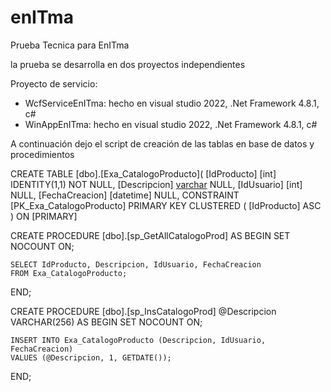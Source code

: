 # enITma
Prueba Tecnica para EnITma

la prueba se desarrolla en dos proyectos independientes

Proyecto de servicio: 
  - WcfServiceEnITma: hecho en visual studio 2022, .Net Framework 4.8.1, c#
  - WinAppEnITma: hecho en visual studio 2022, .Net Framework 4.8.1, c#

A continuación dejo el script de creación de las tablas en base de datos y procedimientos

CREATE TABLE [dbo].[Exa_CatalogoProducto](
	[IdProducto] [int] IDENTITY(1,1) NOT NULL,
	[Descripcion] [varchar](256) NULL,
	[IdUsuario] [int] NULL,
	[FechaCreacion] [datetime] NULL,
 CONSTRAINT [PK_Exa_CatalogoProducto] PRIMARY KEY CLUSTERED 
(
	[IdProducto] ASC
) ON [PRIMARY]

CREATE PROCEDURE [dbo].[sp_GetAllCatalogoProd]
AS
BEGIN
    SET NOCOUNT ON;
    
    SELECT IdProducto, Descripcion, IdUsuario, FechaCreacion
    FROM Exa_CatalogoProducto;
END;


CREATE PROCEDURE [dbo].[sp_InsCatalogoProd]
    @Descripcion VARCHAR(256)
AS
BEGIN
    SET NOCOUNT ON;
    
    INSERT INTO Exa_CatalogoProducto (Descripcion, IdUsuario, FechaCreacion)
    VALUES (@Descripcion, 1, GETDATE());
END;

